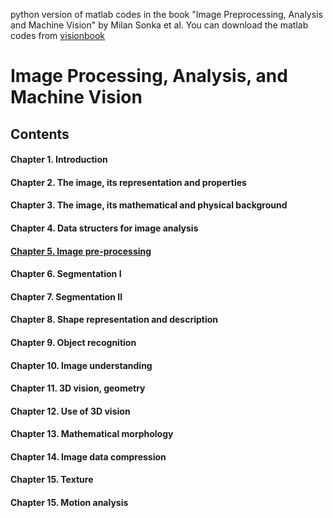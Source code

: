 python version of matlab codes in the book "Image Preprocessing, Analysis and Machine Vision" by Milan Sonka et al.
You can download the matlab codes from [visionbook](http://visionbook.felk.cvut.cz/)

# Image Processing, Analysis, and Machine Vision 
## Contents
#### Chapter 1. Introduction
#### Chapter 2. The image, its representation and properties
#### Chapter 3. The image, its mathematical and physical background
#### Chapter 4. Data structers for image analysis
#### [Chapter 5. Image pre-processing](./Contents/chapter5_Preproc.html)
#### Chapter 6. Segmentation I
#### Chapter 7. Segmentation II
#### Chapter 8. Shape representation and description
#### Chapter 9. Object recognition
#### Chapter 10. Image understanding
#### Chapter 11. 3D vision, geometry
#### Chapter 12. Use of 3D vision
#### Chapter 13. Mathematical morphology
#### Chapter 14. Image data compression
#### Chapter 15. Texture
#### Chapter 15. Motion analysis


